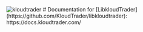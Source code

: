 <img src="https://github.com/KloudTrader/libkloudtrader/blob/master/kloudtrader.png" alt="kloudtrader">
# Documentation for [LibkloudTrader](https://github.com/KloudTrader/libkloudtrader): https://docs.kloudtrader.com/
